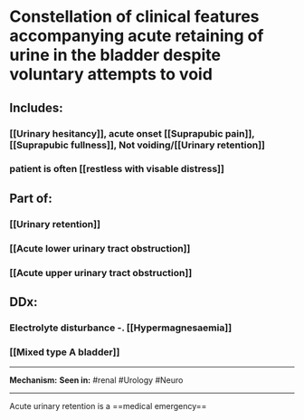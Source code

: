 # Constellation of clinical features accompanying acute retaining of urine in the bladder despite voluntary attempts to void
## Includes:
### [[Urinary hesitancy]], acute onset [[Suprapubic pain]], [[Suprapubic fullness]], Not voiding/[[Urinary retention]]
### patient is often [[restless with visable distress]]
## Part of:
### [[Urinary retention]]
### [[Acute lower urinary tract obstruction]]
### [[Acute upper urinary tract obstruction]]
## DDx:
### Electrolyte disturbance -. [[Hypermagnesaemia]]
### [[Mixed type A bladder]]

---
**Mechanism:** 
**Seen in:** #renal #Urology #Neuro 

---

Acute urinary retention is a ==medical emergency==
